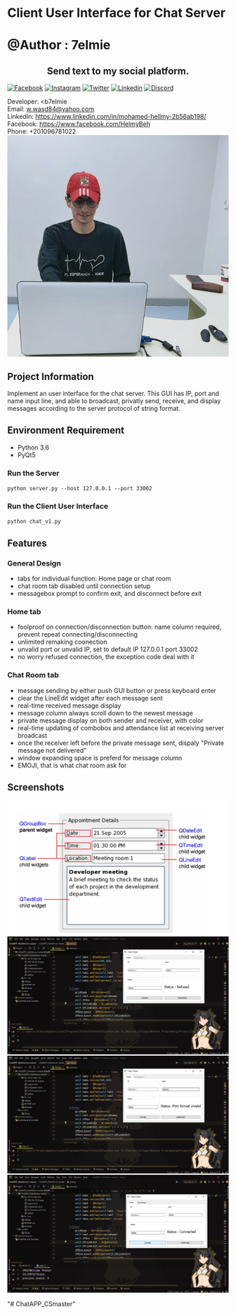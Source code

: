 # Client User Interface for Chat Server
# @Author : 7elmie
<h2 align="center">Send text to my social platform.</h2>


[![Facebook](https://img.shields.io/badge/Facebook-1877F2?style=for-the-badge&logo=facebook&logoColor=white)](https://www.facebook.com/HelmyBeh)
[![Instagram](https://img.shields.io/badge/Instagram-E4405F?style=for-the-badge&logo=instagram&logoColor=white)](https://www.instagram.com/xx_7elmie_xx/)
[![Twitter](https://img.shields.io/badge/Twitter-1DA1F2?style=for-the-badge&logo=twitter&logoColor=white)](https://twitter.com/Hel_lmYXX/)
[![Linkedin](https://img.shields.io/badge/LinkedIn-0077B5?style=for-the-badge&logo=linkedin&logoColor=white)](https://www.linkedin.com/in/mohamed-hellmy-2b56ab198/)
[![Discord](https://img.shields.io/badge/Discord-7289DA?style=for-the-badge&logo=discord&logoColor=white)](https://discord.com/users/3993)

Developer: <b7elmie</b> <br>
Email: w.wasd84@yahoo.com<br>
LinkedIn: https://www.linkedin.com/in/mohamed-hellmy-2b56ab198/<br>
Facebook: https://www.facebook.com/HelmyBeh<br>
Phone: +201096781022 <br>
![HomePage](https://github.com/7elmie/ChatAPP_CS-master/blob/main/photo_2022-01-29_03-29-50.jpg)
## Project Information
Implement an user interface for the chat server. This GUI has IP, port and name input line, and able to broadcast, privatly send, receive, and display messages according to the server protocol of string format.
## Environment Requirement
- Python 3.6
- PyQt5
### Run the Server
```
python server.py --host 127.0.0.1 --port 33002
```
### Run the Client User Interface
```
python chat_v1.py
```
## Features
### General Design
- tabs for individual function: Home page or chat room
- chat room tab disabled until connection setup
- messagebox prompt to confirm exit, and disconnect before exit
### Home tab
- foolproof on connection/disconnection button: name column required, prevent repeat connecting/disconnecting
- unlimited remaking coonection
- unvalid port or unvalid IP, set to default IP 127.0.0.1 port 33002
- no worry refused connection, the exception code deal with it
### Chat Room tab
- message sending by either push GUI button or press keyboard enter
- clear the LineEdit widget after each message sent
- real-time received message display
- message column always scroll down to the newest message
- private message display on both sender and receiver, with color
- real-time updating of combobox and attendance list at receiving server broadcast
- once the receiver left before the private message sent, dispaly "Private message not delivered"
- window expanding space is preferd for message column
- EMOJI, that is what chat room ask for
## Screenshots
![HomePage](https://github.com/7elmie/ChatAPP_CS-master/blob/main/2022-04-25%20(2).png)
![HomePage](https://github.com/7elmie/ChatAPP_CS-master/blob/main/2022-04-25%20(9).png)
![HomePage](https://github.com/7elmie/ChatAPP_CS-master/blob/main/2022-04-25%20(10).png)
![HomePage](https://github.com/7elmie/ChatAPP_CS-master/blob/main/2022-04-25%20(11).png)


"# ChatAPP_CSmaster" 
